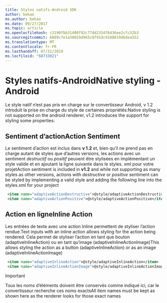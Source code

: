 ```yaml
---
title: Styles natifs-Android SDK
author: bekao
ms.author: bekao
ms.date: 09/27/2017
ms.topic: article
ms.openlocfilehash: c3190fbb31480f92c774d233476436ee2cfc52b3
ms.sourcegitcommit: 6889c7e1a38029d965c8f91dc9108819dbdea552
ms.translationtype: MT
ms.contentlocale: fr-FR
ms.lasthandoff: 07/31/2019
ms.locfileid: "68733021"
---
```

# <a name="native-styling---android"></a><span data-ttu-id="6dc05-102">Styles natifs-Android</span><span class="sxs-lookup"><span data-stu-id="6dc05-102">Native styling - Android</span></span>

<span data-ttu-id="6dc05-103">Le style natif n’est pas pris en charge sur le convertisseur Android, v 1.2 introduit la prise en charge du style de certaines propriétés:</span><span class="sxs-lookup"><span data-stu-id="6dc05-103">Native styling is not supported on the android renderer, v1.2 introduces the support for styling some properties:</span></span>

## <a name="action-sentiment"></a><span data-ttu-id="6dc05-104">Sentiment d’action</span><span class="sxs-lookup"><span data-stu-id="6dc05-104">Action Sentiment</span></span>

<span data-ttu-id="6dc05-105">Le sentiment d’action est inclus dans **v 1.2** et, bien qu’il ne prend pas en charge autant de styles que d’autres versions, les actions avec un sentiment *destructif* ou *positif* peuvent être stylisées en implémentant un style valide et en ajoutant la ligne suivante dans le styles. xml pour votre projet</span><span class="sxs-lookup"><span data-stu-id="6dc05-105">Action sentiment is included in **v1.2** and while not supporting as many styles as other versions, actions with *destructive* or *positive* sentiment can be styled by implementing a valid style and adding the following line into the styles.xml for your project</span></span>

```styles.xml
 <item name="adaptiveActionDestructive">@style/adaptiveActionDestructive</item>
 <item name="adaptiveActionPositive">@style/adaptiveActionPositive</item>
```

## <a name="inline-action"></a><span data-ttu-id="6dc05-106">Action en ligne</span><span class="sxs-lookup"><span data-stu-id="6dc05-106">Inline Action</span></span>

<span data-ttu-id="6dc05-107">Les entrées de texte avec une action Inline permettent de styliser l’action rendue.</span><span class="sxs-lookup"><span data-stu-id="6dc05-107">Text inputs with an inline action allows styling for the action being rendered.</span></span> <span data-ttu-id="6dc05-108">Cela permet de styliser l’action en tant que bouton (adaptiveInlineAction) ou en tant qu’image (adaptiveInlineActionImage)</span><span class="sxs-lookup"><span data-stu-id="6dc05-108">This allows styling the action as a button (adaptiveInlineAction) or as an image (adaptiveInlineActionImage)</span></span>

```styles.xml
 <item name="adaptiveInlineAction">@style/adaptiveInlineAction</item>
 <item name="adaptiveInlineActionImage">@style/adaptiveInlineActionImage</item>
```

> [!IMPORTANT]
> <span data-ttu-id="6dc05-109">Tous les noms d’éléments doivent être conservés comme indiqué ici, car le convertisseur recherche ces noms exacts</span><span class="sxs-lookup"><span data-stu-id="6dc05-109">All item names must be kept as shown here as the renderer looks for those exact names</span></span>
